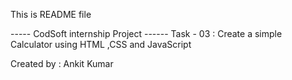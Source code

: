This is README file 

----- CodSoft internship Project ------
Task - 03 : Create a simple Calculator using HTML ,CSS and JavaScript 

Created by : Ankit Kumar 
